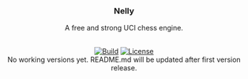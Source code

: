 <div align="center">

  <h3>Nelly</h3>

  A free and strong UCI chess engine.
  <br>
  <br>

  [![Build][build-badge]][build-link]
  [![License][license-badge]][license-link]
  <br>
  No working versions yet. README.md will be updated after first version release.
</div>


[build-link]:         https://github.com/senqx/Nelly
[license-link]:       https://github.com/senqx/Nelly/blob/main/Copying.txt

[build-badge]:        https://img.shields.io/badge/Nelly-No%20available%20version-red?style=for-the-badge
[license-badge]:      https://img.shields.io/badge/License-GPLv3.0-green?style=for-the-badge
